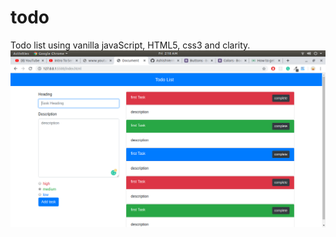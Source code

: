 # todo
Todo list using vanilla javaScript, HTML5, css3 and clarity.
![UI of the todo list](todo.png)
